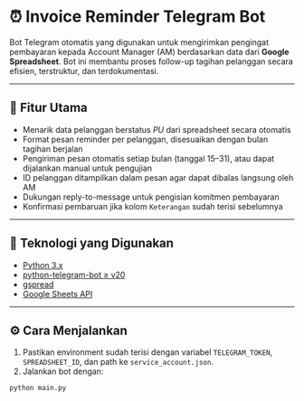 # ⏰ Invoice Reminder Telegram Bot

Bot Telegram otomatis yang digunakan untuk mengirimkan pengingat pembayaran kepada Account Manager (AM) berdasarkan data dari **Google Spreadsheet**. Bot ini membantu proses follow-up tagihan pelanggan secara efisien, terstruktur, dan terdokumentasi.

---

## 🚀 Fitur Utama

- Menarik data pelanggan berstatus *PU* dari spreadsheet secara otomatis
- Format pesan reminder per pelanggan, disesuaikan dengan bulan tagihan berjalan
- Pengiriman pesan otomatis setiap bulan (tanggal 15–31), atau dapat dijalankan manual untuk pengujian
- ID pelanggan ditampilkan dalam pesan agar dapat dibalas langsung oleh AM
- Dukungan reply-to-message untuk pengisian komitmen pembayaran
- Konfirmasi pembaruan jika kolom `Keterangan` sudah terisi sebelumnya

---

## 🧰 Teknologi yang Digunakan

- [Python 3.x](https://www.python.org/)
- [python-telegram-bot ≥ v20](https://github.com/python-telegram-bot/python-telegram-bot)
- [gspread](https://gspread.readthedocs.io/)
- [Google Sheets API](https://developers.google.com/sheets)

---

## ⚙️ Cara Menjalankan

1. Pastikan environment sudah terisi dengan variabel `TELEGRAM_TOKEN`, `SPREADSHEET_ID`, dan path ke `service_account.json`.
2. Jalankan bot dengan:
```bash
python main.py
